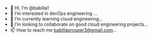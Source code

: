 - 👋 Hi, I’m @babilla1
- 👀 I’m interested in devOps engineering ...
- 🌱 I’m currently learning cloud engineering...
- 💞️ I’m looking to collaborate on good cloud  engineering projects...
- 📫 How to reach me babillaprosper3@gmail.com...

<!---
babilla1/babilla1 is a ✨ special ✨ repository because its `README.md` (this file) appears on your GitHub profile.
You can click the Preview link to take a look at your changes.
--->
